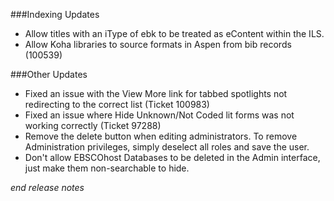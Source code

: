 ###Indexing Updates
- Allow titles with an iType of ebk to be treated as eContent within the ILS. 
- Allow Koha libraries to source formats in Aspen from bib records (100539)

###Other Updates
- Fixed an issue with the View More link for tabbed spotlights not redirecting to the correct list (Ticket 100983)
- Fixed an issue where Hide Unknown/Not Coded lit forms was not working correctly (Ticket 97288)
- Remove the delete button when editing administrators. To remove Administration privileges, simply deselect all roles and save the user.  
- Don't allow EBSCOhost Databases to be deleted in the Admin interface, just make them non-searchable to hide. 

_end release notes_